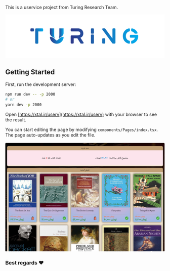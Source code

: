 This is a uservice project from Turing Research Team.

<img src="./turing (1)_prev_ui.png"/>

## Getting Started

First, run the development server:

```bash
npm run dev -- -p 2000
# or
yarn dev -p 2000
```



Open [https://xtal.ir/userv](https://xtal.ir/userv) with your browser to see the result.

You can start editing the page by modifying `components/Pages/index.tsx`. The page auto-updates as you edit the file.
<br/>
<br/>
<img src="./Screenshot 2024-09-09 175630.png" />
<br/>

### Best regards :heart:
